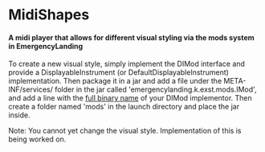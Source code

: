 # MidiShapes #

#### A midi player that allows for different visual styling via the mods system in EmergencyLanding ####

To create a new visual style, simply implement the DIMod interface and provide a DisplayableInstrument (or DefaultDisplayableInstrument) implementation. Then package it in a jar and add a file under the META-INF/services/ folder in the jar called 'emergencylanding.k.exst.mods.IMod', and add a line with the [full binary name](http://docs.oracle.com/javase/7/docs/api/java/lang/ClassLoader.html#name) of your DIMod implementor. Then create a folder named 'mods' in the launch directory and place the jar inside.

Note: You cannot yet change the visual style. Implementation of this is being worked on.